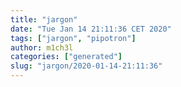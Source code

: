 ```yaml
---
title: "jargon"
date: "Tue Jan 14 21:11:36 CET 2020"
tags: ["jargon", "pipotron"]
author: m1ch3l
categories: ["generated"]
slug: "jargon/2020-01-14-21:11:36"
---
```



